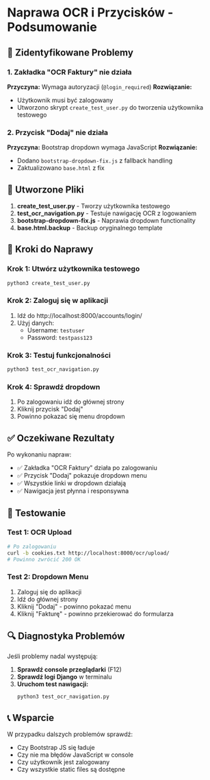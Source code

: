 # Naprawa OCR i Przycisków - Podsumowanie

## 🎯 Zidentyfikowane Problemy

### 1. Zakładka "OCR Faktury" nie działa
**Przyczyna:** Wymaga autoryzacji (`@login_required`)
**Rozwiązanie:** 
- Użytkownik musi być zalogowany
- Utworzono skrypt `create_test_user.py` do tworzenia użytkownika testowego

### 2. Przycisk "Dodaj" nie działa
**Przyczyna:** Bootstrap dropdown wymaga JavaScript
**Rozwiązanie:**
- Dodano `bootstrap-dropdown-fix.js` z fallback handling
- Zaktualizowano `base.html` z fix

## 🔧 Utworzone Pliki

1. **create_test_user.py** - Tworzy użytkownika testowego
2. **test_ocr_navigation.py** - Testuje nawigację OCR z logowaniem  
3. **bootstrap-dropdown-fix.js** - Naprawia dropdown functionality
4. **base.html.backup** - Backup oryginalnego template

## 🚀 Kroki do Naprawy

### Krok 1: Utwórz użytkownika testowego
```bash
python3 create_test_user.py
```

### Krok 2: Zaloguj się w aplikacji
1. Idź do http://localhost:8000/accounts/login/
2. Użyj danych:
   - Username: `testuser`
   - Password: `testpass123`

### Krok 3: Testuj funkcjonalności
```bash
python3 test_ocr_navigation.py
```

### Krok 4: Sprawdź dropdown
1. Po zalogowaniu idź do głównej strony
2. Kliknij przycisk "Dodaj" 
3. Powinno pokazać się menu dropdown

## ✅ Oczekiwane Rezultaty

Po wykonaniu napraw:
- ✅ Zakładka "OCR Faktury" działa po zalogowaniu
- ✅ Przycisk "Dodaj" pokazuje dropdown menu
- ✅ Wszystkie linki w dropdown działają
- ✅ Nawigacja jest płynna i responsywna

## 🧪 Testowanie

### Test 1: OCR Upload
```bash
# Po zalogowaniu
curl -b cookies.txt http://localhost:8000/ocr/upload/
# Powinno zwrócić 200 OK
```

### Test 2: Dropdown Menu
1. Zaloguj się do aplikacji
2. Idź do głównej strony
3. Kliknij "Dodaj" - powinno pokazać menu
4. Kliknij "Fakturę" - powinno przekierować do formularza

## 🔍 Diagnostyka Problemów

Jeśli problemy nadal występują:

1. **Sprawdź console przeglądarki** (F12)
2. **Sprawdź logi Django** w terminalu
3. **Uruchom test nawigacji:**
   ```bash
   python3 test_ocr_navigation.py
   ```

## 📞 Wsparcie

W przypadku dalszych problemów sprawdź:
- Czy Bootstrap JS się ładuje
- Czy nie ma błędów JavaScript w console
- Czy użytkownik jest zalogowany
- Czy wszystkie static files są dostępne
